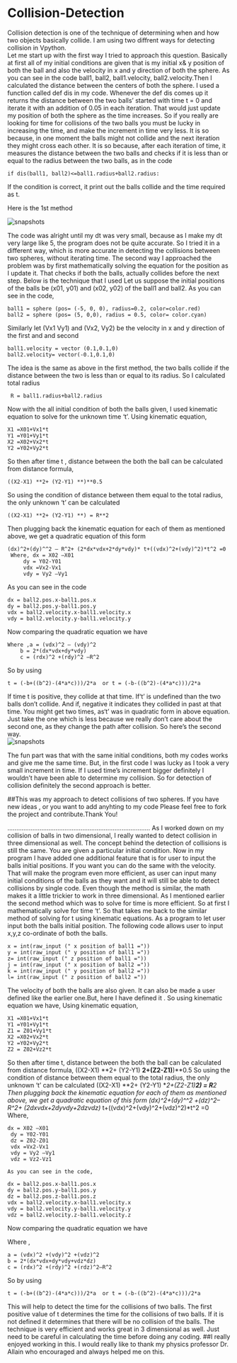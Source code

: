 Collision-Detection
===================

Collision detection is one of the technique of determining when and how two objects basically collide. I am using two diffrent ways for detecting collision in Vpython.  
Let me start up with the first way I tried to approach this question. Basically at first all of my initial conditions are given that is my initial x& y position of both the ball and also the velocity in x and y direction of both the sphere. As you can see in the code ball1, ball2, ball1.velocity, ball2.velocity.Then I calculated the distance between the centers of both the sphere. I used a function called def dis in my code. Whenever the def dis comes up it returns the distance between the two balls’ started with time t = 0 and iterate it with an addition of 0.05 in each iteration. That would just update my position of both the sphere as the time increases. So if you really are looking for time for collisions of the two balls you must be lucky in increasing the time, and make the increment in time very less. It is so because, in one moment the balls might not collide and the next iteration they might cross each other. It is so because, after each iteration of time, it measures the distance between the two balls and checks if it is less than or equal to the radius between the two balls, as in the code  

    if dis(ball1, ball2)<=ball1.radius+ball2.radius:
If the condition is correct, it print out the balls collide and the time required as t.

Here is the 1st method

![snapshots](https://raw.githubusercontent.com/suyogya123/Collision-Detection/master/Snapshots/First%20Method.jpg)

The code was alright until my dt was very small, because as I make my dt very large like 5, the program does not be quite accurate. So I tried it in a different way, which is more accurate in detecting the collisions between two spheres, without iterating time. 
The second way I approached the problem was by first mathematically solving the equation for the position as I update it. That checks if both the balls, actually collides before the next step. Below is the technique that I used
Let us suppose the initial positions of the balls be (x01, y01) and (x02, y02) of the ball1 and ball2. As you can see in the code,

    ball1 = sphere (pos= (-5, 0, 0), radius=0.2, color=color.red)
    ball2 = sphere (pos= (5, 0,0), radius = 0.5, color= color.cyan)
 
Similarly let (Vx1 Vy1) and (Vx2, Vy2) be the velocity in x and y direction of the first and and second 

    ball1.velocity = vector (0.1,0.1,0)
    ball2.velocity= vector(-0.1,0.1,0)
The idea is the same as above in the first method, the two balls collide if the distance between the two is less than or equal to its radius. So I calculated total radius

     R = ball1.radius+ball2.radius
Now with the all initial condition of both the balls given, I used kinematic equation to solve for the unknown time ‘t’.
 Using kinematic equation,
 
    X1 =X01+Vx1*t
    Y1 =Y01+Vy1*t
    X2 =X02+Vx2*t
    Y2 =Y02+Vy2*t
So then after time t , distance between the both the ball can be calculated from distance formula,

    ((X2-X1) **2+ (Y2-Y1) **)**0.5 
 So using the condition of distance between them equal to the total radius, the only unknown ‘t’ can be calculated
 
    ((X2-X1) **2+ (Y2-Y1) **) = R**2
Then plugging back the kinematic equation for each of them as mentioned above, we get a quadratic equation of this form

    (dx)^2+(dy)^^2 – R^2+ (2*dx*vdx+2*dy*vdy)* t+((vdx)^2+(vdy)^2)*t^2 =0
     Where, dx = X02 –X01 
    	 dy = Y02-Y01
    	 vdx =Vx2-Vx1
    	 vdy = Vy2 –Vy1 
As you can see in the code

    dx = ball2.pos.x-ball1.pos.x
    dy = ball2.pos.y-ball1.pos.y
    vdx = ball2.velocity.x-ball1.velocity.x
    vdy = ball2.velocity.y-ball1.velocity.y
 Now comparing the quadratic equation we have 


    Where ,a = (vdx)^2 – (vdy)^2
    	b = 2*(dx*vdx+dy*vdy)
    	c = (rdx)^2 +(rdy)^2 –R^2
    	
So by using  

    t = (-b+((b^2)-(4*a*c)))/2*a  or t = (-b-((b^2)-(4*a*c)))/2*a
If time t is positive, they collide at that time. If‘t’ is undefined than the two balls don’t collide. And if, negative it indicates they collided in past at that time. You might get two times, as‘t’ was in quadratic form in above equation. Just take the one which is less because we really don’t care about the second one, as they change the path after collision.
 So here’s the second way.   
![snapshots](https://raw.githubusercontent.com/suyogya123/Collision-Detection/master/Snapshots/Second%20Method.JPG)


The fun part was that with the same initial conditions, both my codes works and give me the same time. But, in the first code I was lucky as I took a very small increment in time. If I used time’s increment bigger definitely I wouldn’t have been able to determine my collision. So for detection of collision definitely the second approach is better.

##This was my approach to detect collisions of two spheres. If you have new ideas , or you want to add anyhting to my code Please feel free to fork the project and contribute.Thank You!




................................................................................
As I worked down on my collision of balls in two dimensional, I really wanted to detect collision in three dimensional as well. The concept behind the detection of collisions is still the same. You are given a particular initial condition. Now in my program I have added one additional feature that is for user to input the balls initial positions. If you want you can do the same with the velocity. That will make the program even more efficient, as user can input many initial conditions of the balls as they want and it will still be able to detect collisions by single code. Even though the method is similar, the math makes it a little trickier to work in three dimensional. As I mentioned earlier the second method which was to solve for time is more efficient. So at first I mathematically solve for time ‘t’. So that takes me back to the similar method of solving for t using kinematic equations. 
  As a program to let user input both the balls initial position. The following code allows user to input x,y,z co-ordinate of both the balls.
  
    x = int(raw_input (" x position of ball1 ="))
    y = int(raw_input (" y position of ball1 ="))
    z= int(raw_input (" z position of ball1 ="))
    j = int(raw_input (" x position of ball2 ="))
    k = int(raw_input (" y position of ball2 ="))
    l= int(raw_input (" z position of ball2 ="))
The velocity of both the balls are also given. It can also be made a user defined like the earlier one.But, here I have defined it . So using kinematic equation we have,
Using kinematic equation,

    X1 =X01+Vx1*t
    Y1 =Y01+Vy1*t
    Z1 = Z01+Vy1*t
    X2 =X02+Vx2*t
    Y2 =Y02+Vy2*t
    Z2 = Z02+Vz2*t
So then after time t, distance between the both the ball can be calculated from distance formula,
((X2-X1) **2+ (Y2-Y1) **2+(Z2-Z1)**)**0.5 
 So using the condition of distance between them equal to the total radius, the only unknown ‘t’ can be calculated
((X2-X1) **2+ (Y2-Y1) **2+(Z2-Z1)**2) = R**2
Then plugging back the kinematic equation for each of them as mentioned above, we get a quadratic equation of this form
(dx)^2+(dy)^^2 +(dz)^2– R^2+ (2*dx*vdx+2*dy*vdy+2*dz*vdz)* t+((vdx)^2+(vdy)^2+(vdz)^2)*t^2 =0
 Where, 
 
    dx = X02 –X01 
	 dy = Y02-Y01
	 dz = Z02-Z01
	 vdx =Vx2-Vx1
	 vdy = Vy2 –Vy1
	 vdz = Vz2-Vz1
	 
	As you can see in the code,
	
	dx = ball2.pos.x-ball1.pos.x
    dy = ball2.pos.y-ball1.pos.y
    dz = ball2.pos.z-ball1.pos.z
    vdx = ball2.velocity.x-ball1.velocity.x
    vdy = ball2.velocity.y-ball1.velocity.y
    vdz = ball2.velocity.z-ball1.velocity.z
Now comparing the quadratic equation we have

Where ,

    a = (vdx)^2 +(vdy)^2 +(vdz)^2
	b = 2*(dx*vdx+dy*vdy+vdz*dz)
	c = (rdx)^2 +(rdy)^2 +(rdz)^2–R^2
So by using 

    t = (-b+((b^2)-(4*a*c)))/2*a  or t = (-b-((b^2)-(4*a*c)))/2*a
This will help to detect the time for the collisions of two balls. The first positive value of t determines the time for the collisions of two balls. If it is not defined it determines that there will be no collision of the balls.
The technique is very efficient and works great in 3 dimensional as well. Just need to be careful in calculating the time before doing any coding.
##I really enjoyed working in this. I would really like to thank my physics professor Dr. Allain who encouraged and always helped me on this.

